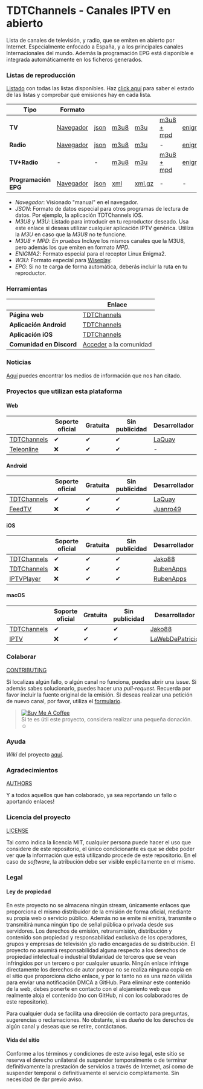 # TDTChannels - Canales IPTV en abierto
Lista de canales de televisión, y radio, que se emiten en abierto por Internet. Especialmente enfocado a España, y a los principales canales Internacionales del mundo. Además la programación EPG está disponible e integrada automáticamente en los ficheros generados.

### Listas de reproducción
[Listado](https://www.tdtchannels.com/listas) con todas las listas disponibles. Haz [click aquí](https://github.com/LaQuay/TDTChannels/blob/master/info_television.md) para saber el estado de las listas y comprobar qué emisiones hay en cada lista.

| Tipo | Formato | | | | | | |
| -	| - | -	| -	| -	| -	| -	| - |
| **TV** | [Navegador](https://github.com/LaQuay/TDTChannels/blob/master/TELEVISION.md) | [json](https://www.tdtchannels.com/lists/tv.json) | [m3u8](https://www.tdtchannels.com/lists/tv.m3u8) | [m3u](https://www.tdtchannels.com/lists/tv.m3u) | [m3u8 + mpd](https://www.tdtchannels.com/lists/tv_mpd.m3u8) | [enigma2](https://www.tdtchannels.com/lists/userbouquet.tdtchannels.tv) | [w3u](https://www.tdtchannels.com/lists/tv.w3u) |
| **Radio** | [Navegador](https://github.com/LaQuay/TDTChannels/blob/master/RADIO.md) | [json](https://www.tdtchannels.com/lists/radio.json) | [m3u8](https://www.tdtchannels.com/lists/radio.m3u8) | [m3u](https://www.tdtchannels.com/lists/radio.m3u) | - | [enigma2](https://www.tdtchannels.com/lists/userbouquet.tdtchannels_radio.tv) | [w3u](https://www.tdtchannels.com/lists/radio.w3u) |
| **TV+Radio** | - | - | [m3u8](https://www.tdtchannels.com/lists/tvradio.m3u8) | [m3u](https://www.tdtchannels.com/lists/tvradio.m3u) | [m3u8 + mpd](https://www.tdtchannels.com/lists/tvradio_mpd.m3u8) | [enigma2](https://www.tdtchannels.com/lists/userbouquet.tdtchannels_combo.tv) | [w3u](https://www.tdtchannels.com/lists/tvradio.w3u) |
| **Programación EPG** | [Navegador](https://www.tdtchannels.com/television) | [json](https://www.tdtchannels.com/epg/TV.json) | [xml](https://www.tdtchannels.com/epg/TV.xml) | [xml.gz](https://www.tdtchannels.com/epg/TV.xml.gz) | - | - | - |

- *Navegador*: Visionado "manual" en el navegador.
- *JSON*: Formato de datos especial para otros programas de lectura de datos. Por ejemplo, la aplicación TDTChannels iOS.
- *M3U8* y *M3U*: Listado para introducir en tu reproductor deseado. Usa este enlace si deseas utilizar cualquier aplicación IPTV genérica. Utilíza la _M3U_ en caso que la _M3U8_ no te funcione.
- *M3U8 + MPD*: _En pruebas_ Incluye los mismos canales que la M3U8, pero además los que emiten en formato _MPD_. 
- *ENIGMA2*: Formato especial para el receptor Linux Enigma2.
- *W3U*: Formato especial para [Wiseplay](https://play.google.com/store/apps/details?id=com.wiseplay).
- *EPG*: Si no te carga de forma automática, deberás incluir la ruta en tu reproductor. 

### Herramientas
| | Enlace |
| -	| -	|
| **Página web** | [TDTChannels](https://www.tdtchannels.com/) |
| **Aplicación Android** | [TDTChannels](https://www.tdtchannels.com/android) |
| **Aplicación iOS** | [TDTChannels](https://www.tdtchannels.com/iphone) |
| **Comunidad en Discord** | [Acceder](https://discord.gg/FHs4Hn7Ty) a la comunidad |

### Noticias
[Aquí](https://github.com/LaQuay/TDTChannels/blob/master/MENTIONS.md) puedes encontrar los medios de información que nos han citado. 

### Proyectos que utilizan esta plataforma
#### Web
| | Soporte oficial | Gratuita | Sin publicidad | Desarrollador |
| -	| - | - | - | - |
| [TDTChannels](https://www.tdtchannels.com) | ✔ | ✔ | ✔ | [LaQuay](https://github.com/laquay) |
| [Teleonline](http://teleonline.org) | ❌ | ✔ | ✔ | - |

#### Android
| | Soporte oficial | Gratuita | Sin publicidad | Desarrollador |
| -	| - | - | - | - |
| [TDTChannels](https://www.tdtchannels.com/android) | ✔ | ✔ | ✔ | [LaQuay](https://marcvila.me) |
| [FeedTV](https://github.com/juanro49/FeedTV) | ❌ | ✔ | ✔ | [Juanro49](https://github.com/juanro49) |

#### iOS
| | Soporte oficial | Gratuita | Sin publicidad | Desarrollador |
| -	| - | - | - | - |
| [TDTChannels](https://tbearsoftware.es/apps/ios/tdtchannels/)	| ✔ | ✔ | ✔ | [Jako88](https://tbearsoftware.es/sobre-mi/) |
| [TDTChannels](https://github.com/Rubenfer/TDTChannels) | ❌ | ✔ | ✔ | [RubenApps](https://ruben.app) |
| [IPTVPlayer](https://telegra.ph/Configuraci%C3%B3n-de-IPTVPlayer-con-canales-TDT-02-17) | ❌ | ✔ | ✔ | [RubenApps](https://ruben.app) |

#### macOS
| | Soporte oficial | Gratuita | Sin publicidad | Desarrollador |
| -	| - | - | - | - |
| [TDTChannels](https://tbearsoftware.es/apps/ios/tdtchannels/)	| ✔ | ✔ | ✔ | [Jako88](https://tbearsoftware.es/sobre-mi/) |
| [IPTV](https://github.com/Patriciooo/IPTV-MacOS-grupos-TDTChannels)	| ❌ | ✔ | ✔ | [LaWebDePatricio](https://www.lawebdepatricio.es/Home/Apps) |

### Colaborar
[CONTRIBUTING](https://github.com/LaQuay/TDTChannels/blob/master/CONTRIBUTING.md)

Si localizas algún fallo, o algún canal no funciona, puedes abrir una *issue*. Si además sabes solucionarlo, puedes hacer una *pull-request*. Recuerda por favor incluir la fuente original de la emisión.
Si deseas realizar una petición de nuevo canal, por favor, utiliza el [formulario](https://www.tdtchannels.com/peticion).

> <a href="https://ko-fi.com/mlaquay"><img src="https://cdn.ko-fi.com/cdn/kofi1.png" alt="Buy Me A Coffee" style="height: auto !important;width: auto !important;" ></a>   
> Si te es útil este proyecto, considera realizar una pequeña donación. :relaxed:

### Ayuda
_Wiki_ del proyecto [aquí](https://github.com/LaQuay/TDTChannels/wiki).

### Agradecimientos
[AUTHORS](https://github.com/LaQuay/TDTChannels/blob/master/AUTHORS.md)

Y a todos aquellos que han colaborado, ya sea reportando un fallo o aportando enlaces!

### Licencia del proyecto
[LICENSE](https://github.com/LaQuay/TDTChannels/blob/master/LICENSE) 

Tal como indica la licencia MIT, cualquier persona puede hacer el uso que considere de este repositorio, el único condicionante es que se debe poder ver que la información que está utilizando procede de este repositorio. En el caso de _software_, la atribución debe ser visible explicitamente en el mismo.

### Legal
#### Ley de propiedad
En este proyecto no se almacena ningún stream, únicamente enlaces que proporciona el mismo distribuidor de la emisión de forma oficial, mediante su propia web o servicio público. Además no se emite ni emitirá, transmite o transmitirá nunca ningún tipo de señal pública o privada desde sus servidores. Los derechos de emisión, retransmisión, distribución y contenido son propiedad y responsabilidad exclusiva de los operadores, grupos y empresas de televisión y/o radio encargadas de su distribución. El proyecto no asumirá responsabilidad alguna respecto a los derechos de propiedad intelectual o industrial titularidad de terceros que se vean infringidos por un tercero o por cualquier usuario.
Ningún enlace infringe directamente los derechos de autor porque no se realiza ninguna copia en el sitio que proporciona dicho enlace, y por lo tanto no es una razón válida para enviar una notificación DMCA a GitHub. Para eliminar este contenido de la web, debes ponerte en contacto con el alojamiento web que realmente aloja el contenido (no con GitHub, ni con los colaboradores de este repositorio).

Para cualquier duda se facilita una dirección de contacto para preguntas, sugerencias o reclamaciones. No obstante, si es dueño de los derechos de algún canal y deseas que se retire, contáctanos.

#### Vida del sitio
Conforme a los términos y condiciones de este aviso legal, este sitio se reserva el derecho unilateral de suspender temporalmente o de terminar definitivamente la prestación de servicios a través de Internet, así como de suspender temporal o definitivamente el servicio completamente. Sin necesidad de dar previo aviso.
